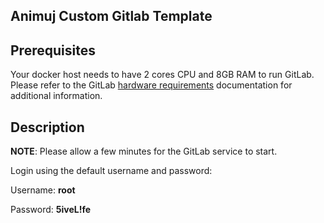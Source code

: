 ## Animuj Custom Gitlab Template

## Prerequisites 
Your docker host needs to have 2 cores CPU and 8GB RAM to run GitLab. Please refer to the GitLab <a href="https://docs.gitlab.com/ee/install/requirements.html#hardware-requirements" target="_blank">hardware requirements</a> documentation for additional information.

## Description 
__NOTE__: Please allow a few minutes for the GitLab service to start.

Login using the default username and password:

Username: **root**

Password: **5iveL!fe**
